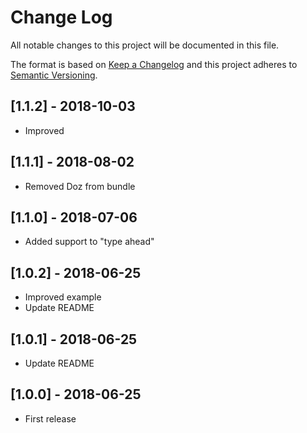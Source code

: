 # Change Log
All notable changes to this project will be documented in this file.

The format is based on [Keep a Changelog](http://keepachangelog.com/)
and this project adheres to [Semantic Versioning](http://semver.org/).

## [1.1.2] - 2018-10-03
- Improved

## [1.1.1] - 2018-08-02
- Removed Doz from bundle

## [1.1.0] - 2018-07-06
- Added support to "type ahead"

## [1.0.2] - 2018-06-25
- Improved example
- Update README

## [1.0.1] - 2018-06-25
- Update README

## [1.0.0] - 2018-06-25
- First release
